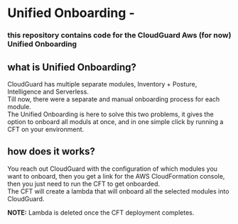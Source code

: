 # Unified Onboarding -

### this repository contains code for the CloudGuard Aws (for now) Unified Onboarding

## what is Unified Onboarding?

CloudGuard has multiple separate modules, Inventory + Posture, Intelligence and Serverless.<br>
Till now, there were a separate and manual onboarding process for each module.<br>
The Unified Onboarding is here to solve this two problems, it gives the option to onboard all moduls at once, 
and in one simple click by running a CFT on your environment.

## how does it works? 

You reach out CloudGuard with the configuration of which modules you want to onboard, then
you get a link for the AWS CloudFormation console, then you just need to run the CFT to get onboarded.<br>
The CFT will create a lambda that will onboard all the selected modules into CloudGuard.

**NOTE:** Lambda is deleted once the CFT deployment completes.






